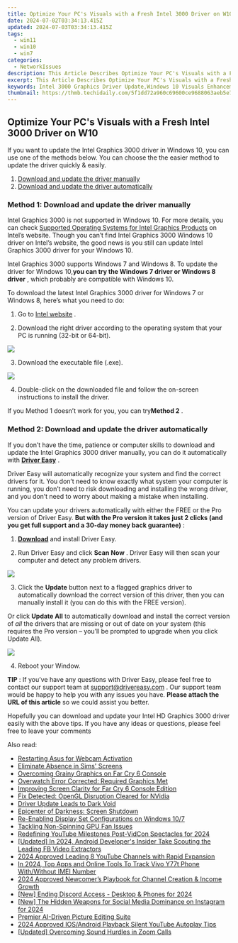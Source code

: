```yaml
---
title: Optimize Your PC's Visuals with a Fresh Intel 3000 Driver on W10
date: 2024-07-02T03:34:13.415Z
updated: 2024-07-03T03:34:13.415Z
tags:
  - win11
  - win10
  - win7
categories:
  - NetworkIssues
description: This Article Describes Optimize Your PC's Visuals with a Fresh Intel 3000 Driver on W10
excerpt: This Article Describes Optimize Your PC's Visuals with a Fresh Intel 3000 Driver on W10
keywords: Intel 3000 Graphics Driver Update,Windows 10 Visuals Enhancement,PC Display Improvement,Latest GPU Drivers for W10,Optimizing Computer Screens with Intel 3000,Intel 3000 Graphics Driver Installation Guide,Boost PC Performance on Windows 10
thumbnail: https://thmb.techidaily.com/5f1dd72a960c69600ce9688063aeb5e7a932b178d483ab7dbc13cbf4ab650189.jpg
---
```


## Optimize Your PC's Visuals with a Fresh Intel 3000 Driver on W10

 If you want to update the Intel Graphics 3000 driver in Windows 10, you can use one of the methods below. You can choose the the easier method to update the driver quickly & easily.

1. [Download and update the driver manually](#method1)
2. [Download and update the driver automatically](#method2)

### **Method 1: Download and update the driver manually**

 Intel Graphics 3000 is not supported in Windows 10\. For more details, you can check [Supported Operating Systems for Intel Graphics Products](http://www.intel.com/content/www/us/en/support/graphics-drivers/000005526.html) on Intel’s website. Though you can’t find Intel Graphics 3000 Windows 10 driver on Intel’s website, the good news is you still can update Intel Graphics 3000 driver for your Windows 10.

 Intel Graphics 3000 supports Windows 7 and Windows 8\. To update the driver for Windows 10,**you can try the Windows 7 driver or Windows 8 driver** , which probably are compatible with Windows 10.

 To download the latest Intel Graphics 3000 driver for Windows 7 or Windows 8, here’s what you need to do:

 1) Go to [Intel website](https://downloadcenter.intel.com/product/81500/Intel-HD-Graphics-3000-for-2nd-Generation-Intel-Core-Processors) .

 2) Download the right driver according to the operating system that your PC is running (32-bit or 64-bit).

![](https://images.drivereasy.com/wp-content/uploads/2018/07/img_5b60243b98663.jpg)

3) Download the executable file (.exe).

![](https://images.drivereasy.com/wp-content/uploads/2018/07/img_5b60249a38e5b.jpg)

 4) Double-click on the downloaded file and follow the on-screen instructions to install the driver.

 If you Method 1 doesn’t work for you, you can try**Method 2** .

### Method 2: Download and update the driver automatically

 If you don’t have the time, patience or computer skills to download and update the Intel Graphics 3000 driver manually, you can do it automatically with **[Driver Easy](https://tools.techidaily.com/drivereasy/download/)** .

 Driver Easy will automatically recognize your system and find the correct drivers for it. You don’t need to know exactly what system your computer is running, you don’t need to risk downloading and installing the wrong driver, and you don’t need to worry about making a mistake when installing.

 You can update your drivers automatically with either the FREE or the Pro version of Driver Easy. **But with the Pro version it takes just 2 clicks (and you get full support and a 30-day money back guarantee)** :

 1) **[Download](https://tools.techidaily.com/drivereasy/download/)**   and install Driver Easy.

 2) Run Driver Easy and click **Scan Now** . Driver Easy will then scan your computer and detect any problem drivers.

![](https://images.drivereasy.com/wp-content/uploads/2018/07/img_5b602743bbc71.jpg)

3) Click the **Update**  button next to a flagged graphics driver to automatically download the correct version of this driver, then you can manually install it (you can do this with the FREE version).

Or click **Update All**  to automatically download and install the correct version of _all_  the drivers that are missing or out of date on your system (this requires the Pro version – you’ll be prompted to upgrade when you click Update All).

![](https://images.drivereasy.com/wp-content/uploads/2018/07/img_5b60272ec6e88.jpg)

4) Reboot your Window.

**TIP** : If you’ve have any questions with Driver Easy, please feel free to contact our support team at [support@drivereasy.com](https://tools.techidaily.com/drivereasy/download/) . Our support team would be happy to help you with any issues you have. **Please attach the URL of this article** so we could assist you better.

 Hopefully you can download and update your Intel HD Graphics 3000 driver easily with the above tips. If you have any ideas or questions, please feel free to leave your comments

<ins class="adsbygoogle"
     style="display:block"
     data-ad-format="autorelaxed"
     data-ad-client="ca-pub-7571918770474297"
     data-ad-slot="1223367746"></ins>



<ins class="adsbygoogle"
     style="display:block"
     data-ad-client="ca-pub-7571918770474297"
     data-ad-slot="8358498916"
     data-ad-format="auto"
     data-full-width-responsive="true"></ins>

<span class="atpl-alsoreadstyle">Also read:</span>
<div><ul>
<li><a href="https://network-issues.techidaily.com/restarting-asus-for-webcam-activation/"><u>Restarting Asus for Webcam Activation</u></a></li>
<li><a href="https://network-issues.techidaily.com/eliminate-absence-in-sims-screens/"><u>Eliminate Absence in Sims' Screens</u></a></li>
<li><a href="https://network-issues.techidaily.com/overcoming-grainy-graphics-on-far-cry-6-console/"><u>Overcoming Grainy Graphics on Far Cry 6 Console</u></a></li>
<li><a href="https://network-issues.techidaily.com/overwatch-error-corrected-required-graphics-met/"><u>Overwatch Error Corrected: Required Graphics Met</u></a></li>
<li><a href="https://network-issues.techidaily.com/improving-screen-clarity-for-far-cry-6-console-edition/"><u>Improving Screen Clarity for Far Cry 6 Console Edition</u></a></li>
<li><a href="https://network-issues.techidaily.com/fix-detected-opengl-disruption-cleared-for-nvidia/"><u>Fix Detected: OpenGL Disruption Cleared for NVidia</u></a></li>
<li><a href="https://network-issues.techidaily.com/driver-update-leads-to-dark-void/"><u>Driver Update Leads to Dark Void</u></a></li>
<li><a href="https://network-issues.techidaily.com/epicenter-of-darkness-screen-shutdown/"><u>Epicenter of Darkness: Screen Shutdown</u></a></li>
<li><a href="https://network-issues.techidaily.com/re-enabling-display-set-configurations-on-windows-107/"><u>Re-Enabling Display Set Configurations on Windows 10/7</u></a></li>
<li><a href="https://network-issues.techidaily.com/tackling-non-spinning-gpu-fan-issues/"><u>Tackling Non-Spinning GPU Fan Issues</u></a></li>
<li><a href="https://facebook-record-videos.techidaily.com/redefining-youtube-milestones-post-vidcon-spectacles-for-2024/"><u>Redefining YouTube Milestones  Post-VidCon Spectacles for 2024</u></a></li>
<li><a href="https://facebook-videos.techidaily.com/updated-in-2024-android-developers-insider-take-scouting-the-leading-fb-video-extractors/"><u>[Updated] In 2024, Android Developer's Insider Take  Scouting the Leading FB Video Extractors</u></a></li>
<li><a href="https://youtube-help.techidaily.com/2024-approved-leading-8-youtube-channels-with-rapid-expansion/"><u>2024 Approved  Leading 8 YouTube Channels with Rapid Expansion</u></a></li>
<li><a href="https://android-unlock.techidaily.com/in-2024-top-apps-and-online-tools-to-track-vivo-y77t-phone-withwithout-imei-number-by-drfone-android/"><u>In 2024, Top Apps and Online Tools To Track Vivo Y77t Phone With/Without IMEI Number</u></a></li>
<li><a href="https://youtube-stream.techidaily.com/2024-approved-newcomers-playbook-for-channel-creation-and-income-growth/"><u>2024 Approved  Newcomer’s Playbook for Channel Creation & Income Growth</u></a></li>
<li><a href="https://discord-videos.techidaily.com/new-ending-discord-access-desktop-and-phones-for-2024/"><u>[New] Ending Discord Access - Desktop & Phones for 2024</u></a></li>
<li><a href="https://instagram-video-recordings.techidaily.com/new-the-hidden-weapons-for-social-media-dominance-on-instagram-for-2024/"><u>[New] The Hidden Weapons for Social Media Dominance on Instagram for 2024</u></a></li>
<li><a href="https://extra-resources.techidaily.com/premier-ai-driven-picture-editing-suite/"><u>Premier AI-Driven Picture Editing Suite</u></a></li>
<li><a href="https://youtube-help.techidaily.com/2024-approved-iosandroid-playback-silent-youtube-autoplay-tips/"><u>2024 Approved  IOS/Android Playback  Silent YouTube Autoplay Tips</u></a></li>
<li><a href="https://extra-support.techidaily.com/updated-overcoming-sound-hurdles-in-zoom-calls/"><u>[Updated] Overcoming Sound Hurdles in Zoom Calls</u></a></li>
</ul></div>

